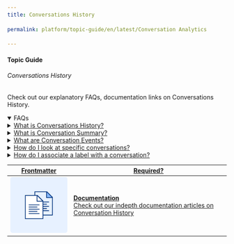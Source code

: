 ```yaml
---
title: Conversations History

permalink: platform/topic-guide/en/latest/Conversation Analytics

---
```


#### Topic Guide
###### Conversations History

 Check out our explanatory FAQs, documentation links on Conversations History.

<details open>
  <summary>FAQs
  </summary>
 <a class="nested-accordian-link" target="_blank" href="https://developer.kore.ai/docs/bots/analyzing-your-bot/analyzing-your-bot/">

  <details class="nested-details">
 
  <summary>What is Conversations History? 
  </summary>

 
Conversations History provides the list of all conversations that the virtual assistant had with the users. Every conversation also provides a complete transcript of the interaction. 
  </details>
 </a>


  <a class="nested-accordian-link" target="_blank" href="https://developer.kore.ai/docs/bots/analyzing-your-bot/analyzing-your-bot/">
 
  <details class="nested-details">
 
  <summary>What is Conversation Summary?
  </summary>

The Conversation Summary on the Conversation History dashboard displays the number of user messages, bot messages, identified and unidentified intents, and the tasks that have been completed and failed in a conversation. 

  </details>
 </a>

  <a class="nested-accordian-link" target="_blank" href="https://developer.kore.ai/docs/bots/analyzing-your-bot/analyzing-your-bot/">
 
 
  <details class="nested-details">
 
  <summary>What are Conversation Events?
  </summary>

Conversation Events are the NLP and flow events identified during a conversation. The events are displayed in the order of their occurrence to provide a high-level overview of the conversation. Some of the key events include intent identification, entity retries, service call responses and more. 

  </details>

</a>

 
  <a class="nested-accordian-link" target="_blank" href="https://developer.kore.ai/docs/bots/analyzing-your-bot/analyzing-your-bot/">
 
  <details class="nested-details">
 
  <summary>How do I look at specific conversations?
  </summary>

You can look for specific conversations by applying the necessary filters like Date, Conversation Status, Language, etc. Select a conversation to view the user profile and the full transcript.  
  </details>
 </a>

 
 <a class="nested-accordian-link" target="_blank" href="https://developer.kore.ai/docs/bots/analyzing-your-bot/analyzing-your-bot/">
 
 
  <details class="nested-details">
 
  <summary>How do I associate a label with a conversation?
  </summary>

Labels tagged to a conversation help the analyst identify the criticality and the action needed for the bot. On the Conversation History dashboard, you can create custom labels to a conversation.


  </details>

</a>
 
  

 </details>

 <a class="doc-link" target="_blank" href="https://developer.kore.ai/docs/bots/analyzing-your-bot/analyzing-your-bot/">
 

| Frontmatter | Required? |
|-------------|-------------|
| ![alt text](images/docIcon.svg "Title") | **Documentation**  <br /> Check out our indepth documentation articles on Conversation History | 


</a>
